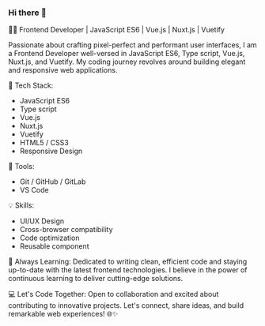 ### Hi there 👋

👨‍💻 Frontend Developer | JavaScript ES6 | Vue.js | Nuxt.js | Vuetify

Passionate about crafting pixel-perfect and performant user interfaces, I am a Frontend Developer well-versed in JavaScript ES6, Type script,  Vue.js, Nuxt.js, and Vuetify. My coding journey revolves around building elegant and responsive web applications.

🚀 Tech Stack:
- JavaScript ES6
- Type script
- Vue.js
- Nuxt.js
- Vuetify
- HTML5 / CSS3
- Responsive Design

🔧 Tools:
- Git / GitHub / GitLab
- VS Code

💡 Skills:
- UI/UX Design
- Cross-browser compatibility
- Code optimization
- Reusable component

🌱 Always Learning:
Dedicated to writing clean, efficient code and staying up-to-date with the latest frontend technologies. I believe in the power of continuous learning to deliver cutting-edge solutions.

💻 Let's Code Together:
Open to collaboration and excited about contributing to innovative projects. Let's connect, share ideas, and build remarkable web experiences! 🌐✨


<!--
**mmg-workmail/mmg-workmail** is a ✨ _special_ ✨ repository because its `README.md` (this file) appears on your GitHub profile.

Here are some ideas to get you started:

- 🔭 I’m currently working on ...
- 🌱 I’m currently learning ...
- 👯 I’m looking to collaborate on ...
- 🤔 I’m looking for help with ...
- 💬 Ask me about ...
- 📫 How to reach me: ...
- 😄 Pronouns: ...
- ⚡ Fun fact: ...
-->
